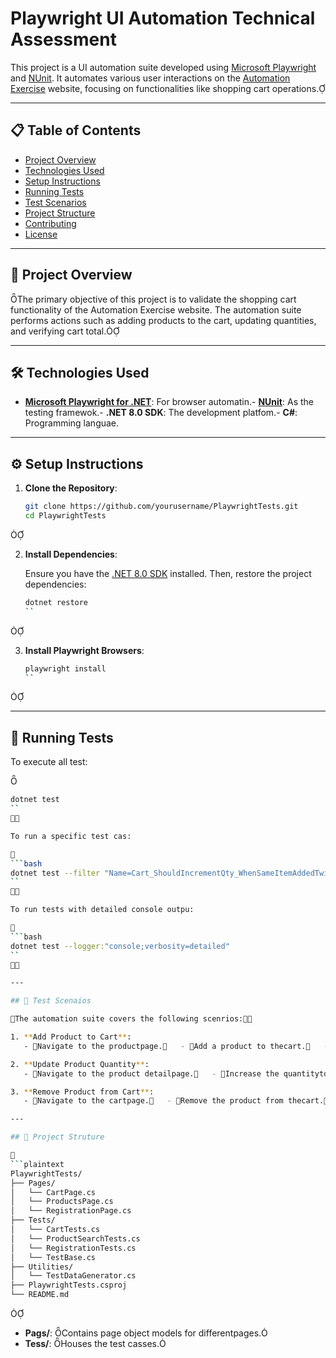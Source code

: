 # Playwright UI Automation Technical Assessment

This project is a UI automation suite developed using [Microsoft Playwright](https://playwright.dev/dotnet/) and [NUnit](https://nunit.org/). It automates various user interactions on the [Automation Exercise](https://automationexercise.com) website, focusing on functionalities like shopping cart operations.

---

## 📋 Table of Contents

- [Project Overview](#project-overview)
- [Technologies Used](#technologies-used)
- [Setup Instructions](#setup-instructions)
- [Running Tests](#running-tests)
- [Test Scenarios](#test-scenarios)
- [Project Structure](#project-structure)
- [Contributing](#contributing)
- [License](#license)

---

## 📌 Project Overview
The primary objective of this project is to validate the shopping cart functionality of the Automation Exercise website. The automation suite performs actions such as adding products to the cart, updating quantities, and verifying cart total.

---

## 🛠️ Technologies Used
- **[Microsoft Playwright for .NET](https://playwright.dev/dotnet/)**: For browser automatin.- **[NUnit](https://nunit.org/)**: As the testing framewok.- **.NET 8.0 SDK**: The development platfom.- **C#**: Programming languae.

---

## ⚙️ Setup Instructions

1. **Clone the Repository**:

   ```bash
   git clone https://github.com/yourusername/PlaywrightTests.git
   cd PlaywrightTests
   ```


2. **Install Dependencies**:

   Ensure you have the [.NET 8.0 SDK](https://dotnet.microsoft.com/download/dotnet/8.0) installed. Then, restore the project dependencies:

   ```bash
   dotnet restore
   ``


3. **Install Playwright Browsers**:

   ```bash
   playwright install
   ``


---

## 🚀 Running Tests

To execute all test:


```bash
dotnet test
``


To run a specific test cas:


```bash
dotnet test --filter "Name=Cart_ShouldIncrementQty_WhenSameItemAddedTwice"
``


To run tests with detailed console outpu:


```bash
dotnet test --logger:"console;verbosity=detailed"
``


---

## 🧪 Test Scenaios

The automation suite covers the following scenrios:

1. **Add Product to Cart**:
   - Navigate to the productpage.   - Add a product to thecart.   - Verify the quantity is updatedto 1.

2. **Update Product Quantity**:
   - Navigate to the product detailpage.   - Increase the quantityto 2.   - Add to cart and verify the quantity is updated accordngly.

3. **Remove Product from Cart**:
   - Navigate to the cartpage.   - Remove the product from thecart.   - Verify the cart is mpty.

---

## 📁 Project Struture


```plaintext
PlaywrightTests/
├── Pages/
│   └── CartPage.cs
│   └── ProductsPage.cs
│   └── RegistrationPage.cs
├── Tests/
│   └── CartTests.cs
│   └── ProductSearchTests.cs
│   └── RegistrationTests.cs
│   └── TestBase.cs
├── Utilities/
│   └── TestDataGenerator.cs
├── PlaywrightTests.csproj
└── README.md
```


- **Pags/**: Contains page object models for differentpages.
- **Tess/**: Houses the test casses.

